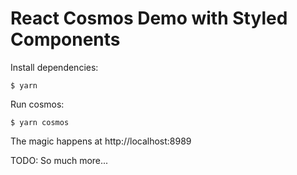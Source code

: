 # React Cosmos Demo with Styled Components

Install dependencies:
```
$ yarn
```

Run cosmos:
```
$ yarn cosmos
```

The magic happens at http://localhost:8989

TODO: So much more...
